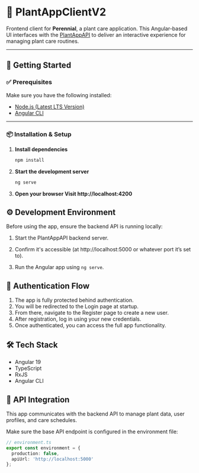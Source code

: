 # 🌿 PlantAppClientV2

Frontend client for **Perennial**, a plant care application. This Angular-based UI interfaces with the [PlantAppAPI](https://github.com/scheltemat/PlantAppAPI) to deliver an interactive experience for managing plant care routines.

---

## 🚀 Getting Started

### ✅ Prerequisites

Make sure you have the following installed:

- [Node.js (Latest LTS Version)](https://nodejs.org)
- [Angular CLI](https://angular.io/cli)

---

### 📦 Installation & Setup

1. **Install dependencies**
   ```bash
   npm install
   ```
2. **Start the development server**
   ```bash
   ng serve
   ```
3. **Open your browser Visit http://localhost:4200**

## ⚙️ Development Environment

Before using the app, ensure the backend API is running locally:

1. Start the PlantAppAPI backend server.

2. Confirm it's accessible (at http://localhost:5000 or whatever port it’s set to).

3. Run the Angular app using `ng serve`.

## 🔐 Authentication Flow

1. The app is fully protected behind authentication.
2. You will be redirected to the Login page at startup.
3. From there, navigate to the Register page to create a new user.
4. After registration, log in using your new credentials.
5. Once authenticated, you can access the full app functionality.

## 🛠️ Tech Stack

- Angular 19
- TypeScript
- RxJS
- Angular CLI

## 🌱 API Integration
This app communicates with the backend API to manage plant data, user profiles, and care schedules.

Make sure the base API endpoint is configured in the environment file:

```typescript
// environment.ts
export const environment = {
  production: false,
  apiUrl: 'http://localhost:5000'
};
```